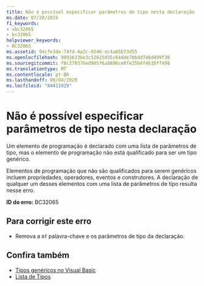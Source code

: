 ```yaml
---
title: Não é possível especificar parâmetros de tipo nesta declaração
ms.date: 07/20/2015
f1_keywords:
- vbc32065
- bc32065
helpviewer_keywords:
- BC32065
ms.assetid: 94cfe3de-74fd-4a2c-9246-ec4a05b73d55
ms.openlocfilehash: 9092633be3c52625d35c64dde70bdd746d499f38
ms.sourcegitcommit: f8c270376ed905f6a8896ce0fe25b4f4b38ff498
ms.translationtype: MT
ms.contentlocale: pt-BR
ms.lasthandoff: 06/04/2020
ms.locfileid: "84411929"
---
```

# <a name="type-parameters-cannot-be-specified-on-this-declaration"></a>Não é possível especificar parâmetros de tipo nesta declaração
Um elemento de programação é declarado com uma lista de parâmetros de tipo, mas o elemento de programação não está qualificado para ser um tipo genérico.  
  
 Elementos de programação que não são qualificados para serem genéricos incluem propriedades, operadores, eventos e construtores. A declaração de qualquer um desses elementos com uma lista de parâmetros de tipo resulta nesse erro.  
  
 **ID do erro:** BC32065  
  
## <a name="to-correct-this-error"></a>Para corrigir este erro  
  
- Remova a `Of` palavra-chave e os parâmetros de tipo da declaração.  
  
## <a name="see-also"></a>Confira também

- [Tipos genéricos no Visual Basic](../programming-guide/language-features/data-types/generic-types.md)
- [Lista de Tipos](../language-reference/statements/type-list.md)
